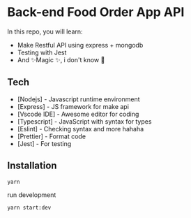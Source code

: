# Back-end Food Order App API

In this repo, you will learn:

- Make Restful API using express + mongodb
- Testing with Jest
- And ✨Magic ✨, i don't know 🤣

## Tech

- [Nodejs] - Javascript runtime environment
- [Express] - JS framework for make api
- [Vscode IDE] - Awesome editor for coding
- [Typescript] - JavaScript with syntax for types
- [Eslint] - Checking syntax and more hahaha
- [Prettier] - Format code
- [Jest] - For testing

## Installation

```sh
yarn
```

run development

```sh
yarn start:dev
```
